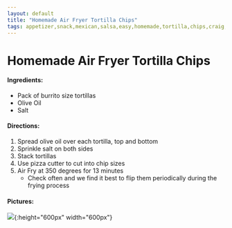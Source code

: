 ```yaml
---
layout: default
title: "Homemade Air Fryer Tortilla Chips"
tags: appetizer,snack,mexican,salsa,easy,homemade,tortilla,chips,craig,willett,kristen,air,fryer
---
```

# Homemade Air Fryer Tortilla Chips

#### Ingredients:
- Pack of burrito size tortillas
- Olive Oil
- Salt

#### Directions:
1. Spread olive oil over each tortilla, top and bottom
2. Sprinkle salt on both sides
3. Stack tortillas
4. Use pizza cutter to cut into chip sizes
5. Air Fry at 350 degrees for 13 minutes
    * Check often and we find it best to flip them periodically during the frying process

#### Pictures:
![]({{site.github.url}}/AppetizerDips/Images/HomemadeAirFryerTortillaChips.jpg){:height="600px" width="600px"}

